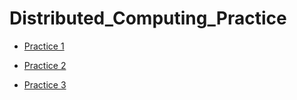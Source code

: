 # Distributed_Computing_Practice

* [Practice 1](https://github.com/jwx524/Distributed_Computing_Practice/tree/master/Practice%201#practice-1)

* [Practice 2](https://github.com/jwx524/Distributed_Computing_Practice/tree/master/Practice%202)

* [Practice 3](https://github.com/jwx524/Distributed_Computing_Practice/tree/master/Practice%203)
